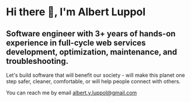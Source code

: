 Hi there 👋,
I'm Albert Luppol
================
Software engineer with 3+ years of hands-on experience in full-cycle web services development, optimization, maintenance, and troubleshooting. 
--
Let's build software that will benefit our society - will make this planet one step safer, cleaner, comfortable, or will help people connect with others.

You can reach me by email albert.y.luppol@gmail.com
